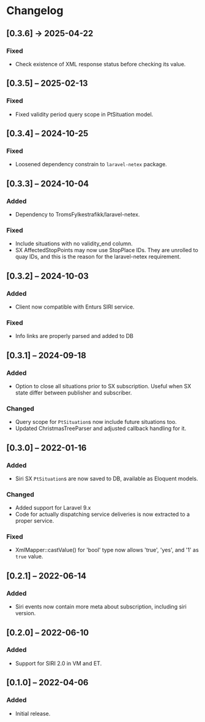 # Changelog

## [0.3.6] → 2025-04-22

### Fixed

- Check existence of XML response status before checking its value.

## [0.3.5] – 2025-02-13

### Fixed

- Fixed validity period query scope in PtSituation model.

## [0.3.4] – 2024-10-25

### Fixed

- Loosened dependency constrain to `laravel-netex` package.

## [0.3.3] – 2024-10-04

### Added

- Dependency to TromsFylkestrafikk/laravel-netex.

### Fixed

- Include situations with no validity_end column.
- SX AffectedStopPoints may now use StopPlace IDs. They are unrolled
  to quay IDs, and this is the reason for the laravel-netex
  requirement.

## [0.3.2] – 2024-10-03

### Added

- Client now compatible with Enturs SIRI service.

### Fixed

- Info links are properly parsed and added to DB

## [0.3.1] – 2024-09-18

### Added

- Option to close all situations prior to SX subscription. Useful when
  SX state differ between publisher and subscriber.

### Changed

- Query scope for `PtSituation`s now include future situations too.
- Updated ChristmasTreeParser and adjusted callback handling for it.

## [0.3.0] – 2022-01-16

### Added

- Siri SX `PtSituation`s are now saved to DB, available as Eloquent
  models.

### Changed

- Added support for Laravel 9.x
- Code for actually dispatching service deliveries is now extracted to
  a proper service.

### Fixed

- XmlMapper::castValue() for 'bool' type now allows 'true', 'yes', and
  '1' as `true` value.

## [0.2.1] – 2022-06-14

### Added

- Siri events now contain more meta about subscription, including siri
  version.

## [0.2.0] – 2022-06-10

### Added

- Support for SIRI 2.0 in VM and ET.

## [0.1.0] – 2022-04-06

### Added

- Initial release.
